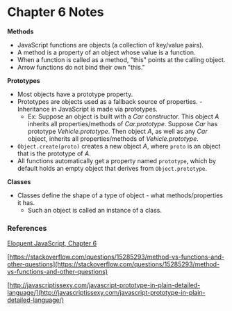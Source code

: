 # Chapter 6 Notes

**Methods**

- JavaScript functions are objects (a collection of key/value pairs).
- A method is a property of an object whose value is a function.
- When a function is called as a method, "this" points at the calling object.
- Arrow functions do not bind their own "this."

**Prototypes**

- Most objects have a prototype property.
- Prototypes are objects used as a fallback source of properties. - Inheritance in JavaScript is made via prototypes.
  - Ex: Suppose an object is built with a _Car_ constructor. This object _A_ inherits all properties/methods of _Car.prototype_. Suppose _Car_ has prototype _Vehicle.prototype_. Then object _A_, as well as any _Car_ object, inherits all properties/methods of _Vehicle.prototype_.
- `Object.create(proto)` creates a new object _A_, where `proto` is an object that is the prototype of _A_.
- All functions automatically get a property named `prototype`, which by default holds an empty object that derives from `Object.prototype`.

**Classes**

- Classes define the shape of a type of object - what methods/properties it has.
  - Such an object is called an instance of a class.

### References

[Eloquent JavaScript, Chapter 6](https://eloquentjavascript.net/06_object.html)

[https://stackoverflow.com/questions/15285293/method-vs-functions-and-other-questions](https://stackoverflow.com/questions/15285293/method-vs-functions-and-other-questions)

[http://javascriptissexy.com/javascript-prototype-in-plain-detailed-language/](http://javascriptissexy.com/javascript-prototype-in-plain-detailed-language/)

